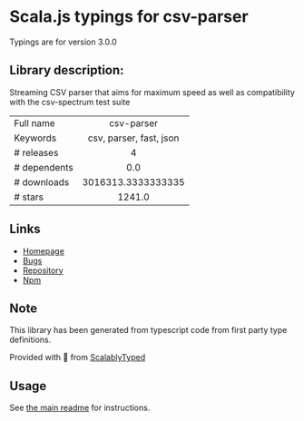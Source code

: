 
# Scala.js typings for csv-parser

Typings are for version 3.0.0

## Library description:
Streaming CSV parser that aims for maximum speed as well as compatibility with the csv-spectrum test suite

|                    |                 |
| ------------------ | :-------------: |
| Full name          | csv-parser |
| Keywords           | csv, parser, fast, json |
| # releases         | 4 |
| # dependents       | 0.0 |
| # downloads        | 3016313.3333333335 |
| # stars            | 1241.0 |

## Links
- [Homepage](https://github.com/mafintosh/csv-parser)
- [Bugs](https://github.com/mafintosh/csv-parser/issues)
- [Repository](https://github.com/mafintosh/csv-parser)
- [Npm](https://www.npmjs.com/package/csv-parser)
    


## Note
This library has been generated from typescript code from first party type definitions.

Provided with :purple_heart: from [ScalablyTyped](https://github.com/oyvindberg/ScalablyTyped)

## Usage
See [the main readme](../../readme.md) for instructions.


